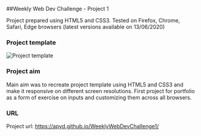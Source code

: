 ##Weekly Web Dev Challenge - Project 1

Project prepared using HTML5 and CSS3.
Tested on Firefox, Chrome, Safari, Edge browsers (latest versions available on 13/06/2020)

### Project template
![Project template](https://lh3.googleusercontent.com/fZnsYYrERIM986vh95oUXpkZ6qBF6sakTZ3I9EoaYIFV79HgPJy2WdklUDZvcDHUkHXAk_UejIL4jkrcyx0HQ9x_dFO17cH78o65c_PQ__qBlkDmDK1Fj5P_3GhbUhyZbuw00Loratnq2XPb5lO7AlMZsaYzhw8_1O522TL-6TfqFHGsOtmXKNxZh-14IHMgVae1jKgqj-XQ4muQvLA2MsowNGBcygQp_UaSQzFrhG_6J16K1m5S0XfUSh-GgR5wxBgJBhZGEDfDiEIAecnNkNzTuzbgTmFnuuGyBjcW6CrUnI_5uqooXNUuvmZyyOf5NZ1tei0t6_NnM1phDjMAoPj5exPHIANeIUvIJSqJbo7rOzA_XBWNtdz0SQgDG-D9fXnBlgkEeKU0PrDiqZmXAh_QNl8rSGZZGKhon8Esuf_IPVF5RIDEZMQc7vYytDo95AamcO1154fNSxqt2j8_6pfb3CAoAHDgiewgkgCP3ahk3cBymuCFsGol-lqO9pzMoQLOv6DDj1xb6nBSZKZ2McyMA6JMiyL154AnJ41NyC2MzUt_lkty7HuVVfe7qPvI3nBSNf99nFmOHD_V6IWZd_LSFBO7Xc2PccTEl34Ph6VqnlYdCSoOoF-iP_frwH64zrxU1OVC4hNXWvYXJaiUtyH9PGLjoFmxTjuY9QlqsgJGSeO8hc7jK1rcRhGagA=w1050-h1372-no?authuser=0)

### Project aim

Main aim was to recreate project template using HTML5 and CSS3 and make it responsive on different screen resolutions.
First project for portfolio as a form of exercise on inputs and customizing them across all browsers.
### URL

Project url: https://apyd.github.io/WeeklyWebDevChallenge1/



